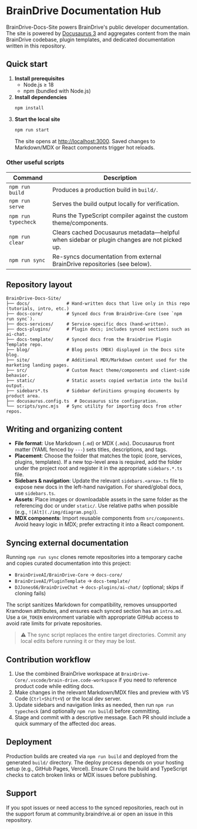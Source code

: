 # BrainDrive Documentation Hub

BrainDrive-Docs-Site powers BrainDrive's public developer documentation. The site is powered by [Docusaurus 3](https://docusaurus.io/) and aggregates content from the main BrainDrive codebase, plugin templates, and dedicated documentation written in this repository.

## Quick start

1. **Install prerequisites**
   - Node.js ≥ 18
   - npm (bundled with Node.js)
2. **Install dependencies**
   ```bash
   npm install
   ```
3. **Start the local site**
   ```bash
   npm run start
   ```
   The site opens at <http://localhost:3000>. Saved changes to Markdown/MDX or React components trigger hot reloads.

### Other useful scripts

| Command | Description |
| ------- | ----------- |
| `npm run build` | Produces a production build in `build/`. |
| `npm run serve` | Serves the build output locally for verification. |
| `npm run typecheck` | Runs the TypeScript compiler against the custom theme/components. |
| `npm run clear` | Clears cached Docusaurus metadata—helpful when sidebar or plugin changes are not picked up. |
| `npm run sync` | Re-syncs documentation from external BrainDrive repositories (see below). |

## Repository layout

```
BrainDrive-Docs-Site/
├── docs/              # Hand-written docs that live only in this repo (tutorials, intro, etc.)
├── docs-core/         # Synced docs from BrainDrive-Core (see `npm run sync`).
├── docs-services/     # Service-specific docs (hand-written).
├── docs-plugins/      # Plugin docs; includes synced sections such as ai-chat.
├── docs-template/     # Synced docs from the BrainDrive Plugin Template repo.
├── blog/              # Blog posts (MDX) displayed in the Docs site blog.
├── site/              # Additional MDX/Markdown content used for the marketing landing pages.
├── src/               # Custom React theme/components and client-side behavior.
├── static/            # Static assets copied verbatim into the build output.
├── sidebars*.ts       # Sidebar definitions grouping documents by product area.
├── docusaurus.config.ts  # Docusaurus site configuration.
└── scripts/sync.mjs   # Sync utility for importing docs from other repos.
```

## Writing and organizing content

- **File format**: Use Markdown (`.md`) or MDX (`.mdx`). Docusaurus front matter (YAML fenced by `---`) sets titles, descriptions, and tags.
- **Placement**: Choose the folder that matches the topic (core, services, plugins, templates). If a new top-level area is required, add the folder under the project root and register it in the appropriate `sidebars.*.ts` file.
- **Sidebars & navigation**: Update the relevant `sidebars.<area>.ts` file to expose new docs in the left-hand navigation. For shared/global docs, use `sidebars.ts`.
- **Assets**: Place images or downloadable assets in the same folder as the referencing doc or under `static/`. Use relative paths when possible (e.g., `![Alt](./img/diagram.png)`).
- **MDX components**: Import reusable components from `src/components`. Avoid heavy logic in MDX; prefer extracting it into a React component.

## Syncing external documentation

Running `npm run sync` clones remote repositories into a temporary cache and copies curated documentation into this project:

- `BrainDriveAI/BrainDrive-Core` → `docs-core/`
- `BrainDriveAI/PluginTemplate` → `docs-template/`
- `DJJones66/BrainDriveChat` → `docs-plugins/ai-chat/` (optional; skips if cloning fails)

The script sanitizes Markdown for compatibility, removes unsupported Kramdown attributes, and ensures each synced section has an `intro.md`. Use a `GH_TOKEN` environment variable with appropriate GitHub access to avoid rate limits for private repositories.

> ⚠️ The sync script replaces the entire target directories. Commit any local edits before running it or they may be lost.

## Contribution workflow

1. Use the combined BrainDrive workspace at `BrainDrive-Core/.vscode/brain-drive.code-workspace` if you need to reference product code while editing docs.
2. Make changes in the relevant Markdown/MDX files and preview with VS Code (`Ctrl+Shift+V`) or the local dev server.
3. Update sidebars and navigation links as needed, then run `npm run typecheck` (and optionally `npm run build`) before committing.
4. Stage and commit with a descriptive message. Each PR should include a quick summary of the affected doc areas.

## Deployment

Production builds are created via `npm run build` and deployed from the generated `build/` directory. The deploy process depends on your hosting setup (e.g., GitHub Pages, Vercel). Ensure CI runs the build and TypeScript checks to catch broken links or MDX issues before publishing.

## Support

If you spot issues or need access to the synced repositories, reach out in the support forum at community.braindrive.ai or open an issue in this repository.

